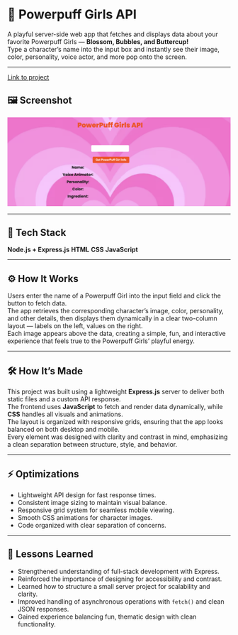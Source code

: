 # 💖 Powerpuff Girls API

A playful server-side web app that fetches and displays data about your favorite Powerpuff Girls — **Blossom, Bubbles, and Buttercup!**  
Type a character’s name into the input box and instantly see their image, color, personality, voice actor, and more pop onto the screen.

---
[Link to project](https://powerpuff-girls-server-api-production.up.railway.app/)
## 🖼️ Screenshot
![screenshot](img/ppgirls.png "Powerpuff Girls API")

---

## 🧱 Tech Stack
**Node.js + Express.js** **HTML**  **CSS** **JavaScript**  

---

## ⚙️ How It Works
Users enter the name of a Powerpuff Girl into the input field and click the button to fetch data.  
The app retrieves the corresponding character’s image, color, personality, and other details, then displays them dynamically in a clear two-column layout — labels on the left, values on the right.  
Each image appears above the data, creating a simple, fun, and interactive experience that feels true to the Powerpuff Girls’ playful energy.

---

## 🛠️ How It’s Made
This project was built using a lightweight **Express.js** server to deliver both static files and a custom API response.  
The frontend uses **JavaScript** to fetch and render data dynamically, while **CSS** handles all visuals and animations.  
The layout is organized with responsive grids, ensuring that the app looks balanced on both desktop and mobile.  
Every element was designed with clarity and contrast in mind, emphasizing a clean separation between structure, style, and behavior.

---

## ⚡ Optimizations
- Lightweight API design for fast response times.  
- Consistent image sizing to maintain visual balance.  
- Responsive grid system for seamless mobile viewing.  
- Smooth CSS animations for character images.  
- Code organized with clear separation of concerns.  

---

## 🧠 Lessons Learned
- Strengthened understanding of full-stack development with Express.  
- Reinforced the importance of designing for accessibility and contrast.  
- Learned how to structure a small server project for scalability and clarity.  
- Improved handling of asynchronous operations with `fetch()` and clean JSON responses.  
- Gained experience balancing fun, thematic design with clean functionality.
